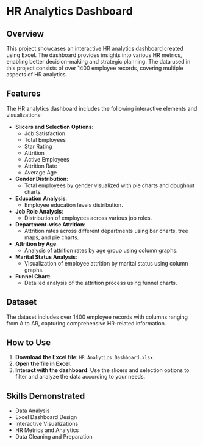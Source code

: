 # HR Analytics Dashboard

## Overview
This project showcases an interactive HR analytics dashboard created using Excel. The dashboard provides insights into various HR metrics, enabling better decision-making and strategic planning. The data used in this project consists of over 1400 employee records, covering multiple aspects of HR analytics.

## Features
The HR analytics dashboard includes the following interactive elements and visualizations:
- **Slicers and Selection Options**:
  - Job Satisfaction
  - Total Employees
  - Star Rating
  - Attrition
  - Active Employees
  - Attrition Rate
  - Average Age
- **Gender Distribution**:
  - Total employees by gender visualized with pie charts and doughnut charts.
- **Education Analysis**:
  - Employee education levels distribution.
- **Job Role Analysis**:
  - Distribution of employees across various job roles.
- **Department-wise Attrition**:
  - Attrition rates across different departments using bar charts, tree maps, and pie charts.
- **Attrition by Age**:
  - Analysis of attrition rates by age group using column graphs.
- **Marital Status Analysis**:
  - Visualization of employee attrition by marital status using column graphs.
- **Funnel Chart**:
  - Detailed analysis of the attrition process using funnel charts.

## Dataset
The dataset includes over 1400 employee records with columns ranging from A to AR, capturing comprehensive HR-related information.

## How to Use
1. **Download the Excel file**: `HR_Analytics_Dashboard.xlsx`.
2. **Open the file in Excel**.
3. **Interact with the dashboard**: Use the slicers and selection options to filter and analyze the data according to your needs.


## Skills Demonstrated
- Data Analysis
- Excel Dashboard Design
- Interactive Visualizations
- HR Metrics and Analytics
- Data Cleaning and Preparation
